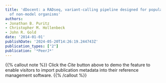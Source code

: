 ```yaml
---
title: 'dDocent: a RADseq, variant-calling pipeline designed for population genomics
  of non-model organisms'
authors:
- Jonathan B. Puritz
- Christopher M. Hollenbeck
- John R. Gold
date: '2014-01-01'
publishDate: '2024-05-20T14:26:19.244743Z'
publication_types: ["2"]
publication: '*PeerJ*'
---
```

{{% callout note %}}
Click the *Cite* button above to demo the feature to enable visitors to import publication metadata into their reference management software.
{{% /callout %}}
